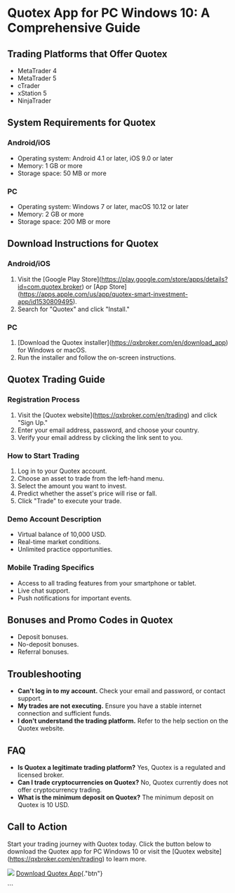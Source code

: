 # Quotex App for PC Windows 10: A Comprehensive Guide

## Trading Platforms that Offer Quotex

-   MetaTrader 4
-   MetaTrader 5
-   cTrader
-   xStation 5
-   NinjaTrader

## System Requirements for Quotex

### Android/iOS

-   Operating system: Android 4.1 or later, iOS 9.0 or later
-   Memory: 1 GB or more
-   Storage space: 50 MB or more

### PC

-   Operating system: Windows 7 or later, macOS 10.12 or later
-   Memory: 2 GB or more
-   Storage space: 200 MB or more

## Download Instructions for Quotex

### Android/iOS

1.  Visit the \[Google Play
    Store\](https://play.google.com/store/apps/details?id=com.quotex.broker)
    or \[App
    Store\](https://apps.apple.com/us/app/quotex-smart-investment-app/id1530809495).
2.  Search for "Quotex" and click "Install."

### PC

1.  \[Download the Quotex
    installer\](https://qxbroker.com/en/download_app) for Windows or
    macOS.
2.  Run the installer and follow the on-screen instructions.

## Quotex Trading Guide

### Registration Process

1.  Visit the \[Quotex website\](https://qxbroker.com/en/trading) and
    click "Sign Up."
2.  Enter your email address, password, and choose your country.
3.  Verify your email address by clicking the link sent to you.

### How to Start Trading

1.  Log in to your Quotex account.
2.  Choose an asset to trade from the left-hand menu.
3.  Select the amount you want to invest.
4.  Predict whether the asset\'s price will rise or fall.
5.  Click "Trade" to execute your trade.

### Demo Account Description

-   Virtual balance of 10,000 USD.
-   Real-time market conditions.
-   Unlimited practice opportunities.

### Mobile Trading Specifics

-   Access to all trading features from your smartphone or tablet.
-   Live chat support.
-   Push notifications for important events.

## Bonuses and Promo Codes in Quotex

-   Deposit bonuses.
-   No-deposit bonuses.
-   Referral bonuses.

## Troubleshooting

-   **Can\'t log in to my account.** Check your email and password, or
    contact support.
-   **My trades are not executing.** Ensure you have a stable internet
    connection and sufficient funds.
-   **I don\'t understand the trading platform.** Refer to the help
    section on the Quotex website.

## FAQ

-   **Is Quotex a legitimate trading platform?** Yes, Quotex is a
    regulated and licensed broker.
-   **Can I trade cryptocurrencies on Quotex?** No, Quotex currently
    does not offer cryptocurrency trading.
-   **What is the minimum deposit on Quotex?** The minimum deposit on
    Quotex is 10 USD.

## Call to Action

Start your trading journey with Quotex today. Click the button below to
download the Quotex app for PC Windows 10 or visit the \[Quotex
website\](https://qxbroker.com/en/trading) to learn more.

[![](https://static.quotex.io/files/5_en/300_250.jpg)](https://traff.sbs/brokerqxsignupf)
[Download Quotex
App](\%22https://traff.sbs/quotexonelink\%22){."btn"}

\`\`\`

